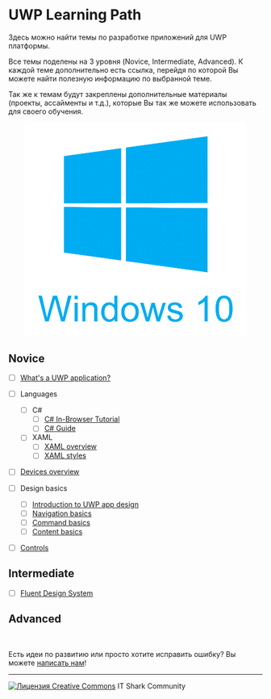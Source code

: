 ﻿# UWP Learning Path

Здесь можно найти темы по разработке приложений для UWP платформы.

Все темы поделены на 3 уровня (Novice, Intermediate, Advanced). К каждой теме дополнительно есть ссылка, перейдя по которой Вы можете найти полезную информацию по выбранной теме.

Так же к темам будут закреплены дополнительные материалы (проекты, ассайменты и т.д.), которые Вы так же можете использовать для своего обучения.

<p align="center"><img src="images/Windows-10.png" width="440"></p>

## Novice

- [ ] [What's a UWP application?](https://docs.microsoft.com/ru-ru/windows/uwp/get-started/universal-application-platform-guide)
- [ ] Languages
    - [ ] C#
        - [ ] [C# In-Browser Tutorial](https://www.microsoft.com/net/tutorials/csharp/getting-started)
        - [ ] [C# Guide](https://docs.microsoft.com/ru-ru/dotnet/csharp/index)
    - [ ] XAML
        - [ ] [XAML overview](https://docs.microsoft.com/ru-ru/windows/uwp/xaml-platform/xaml-overview)
        - [ ] [XAML styles](https://docs.microsoft.com/ru-ru/windows/uwp/design/controls-and-patterns/xaml-styles)
- [ ] [Devices overview](https://docs.microsoft.com/ru-ru/windows/uwp/design/devices/)
- [ ] Design basics
    - [ ] [Introduction to UWP app design](https://docs.microsoft.com/ru-ru/windows/uwp/design/basics/design-and-ui-intro)
    - [ ] [Navigation basics](https://docs.microsoft.com/ru-ru/windows/uwp/design/basics/navigation-basics)
    - [ ] [Command basics](https://docs.microsoft.com/ru-ru/windows/uwp/design/basics/commanding-basics)
    - [ ] [Content basics](https://docs.microsoft.com/ru-ru/windows/uwp/design/basics/content-basics)
- [ ] [Controls](https://docs.microsoft.com/ru-ru/windows/uwp/design/controls-and-patterns/)


## Intermediate

- [ ] [Fluent Design System](https://docs.microsoft.com/ru-ru/windows/uwp/design/fluent-design-system/)

## Advanced

&nbsp;

Есть идеи по развитию или просто хотите исправить ошибку? Вы можете [написать нам](https://github.com/it-shark-pro/mobile-school/issues/new)!

---
[![Лицензия Creative Commons](https://i.creativecommons.org/l/by/4.0/80x15.png)](http://creativecommons.org/licenses/by/4.0/) IT Shark Community

